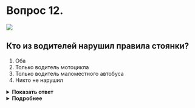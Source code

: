 # Вопрос 12.

![](https://s.drom.ru/i24228/pdd/tickets/2016/1543885584.jpg)

## Кто из водителей нарушил правила стоянки?

1. Оба
2. Только водитель мотоцикла
3. Только водитель маломестного автобуса
4. Никто не нарушил

<details>
<summary><b>Показать ответ</b></summary>
Правильный ответ: 1
</details>
<details>
<summary><b>Подробнее</b></summary>
Водитель автобуса любого вида в любой ситуации не имеет право заезда на прилегающий к проезжей части тротуар.
Нарушает правила и водитель мотоцикла, т.к. расстояние между ним и сплошной линией разметки менее 3 м.
(Пункты 12.2, 12.4 ПДД)
</details>